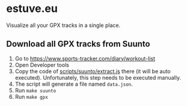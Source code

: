 # estuve.eu

Visualize all your GPX tracks in a single place.

## Download all GPX tracks from Suunto

1. Go to https://www.sports-tracker.com/diary/workout-list
2. Open Developer tools
3. Copy the code of [scripts/suunto/extract.js](scripts/suunto/extract.js) there (it will be auto executed). Unfortunately, this step needs to be executed manually.
4. The script will generate a file named `data.json`.
5. Run `make suunto`
6. Run `make gpx`